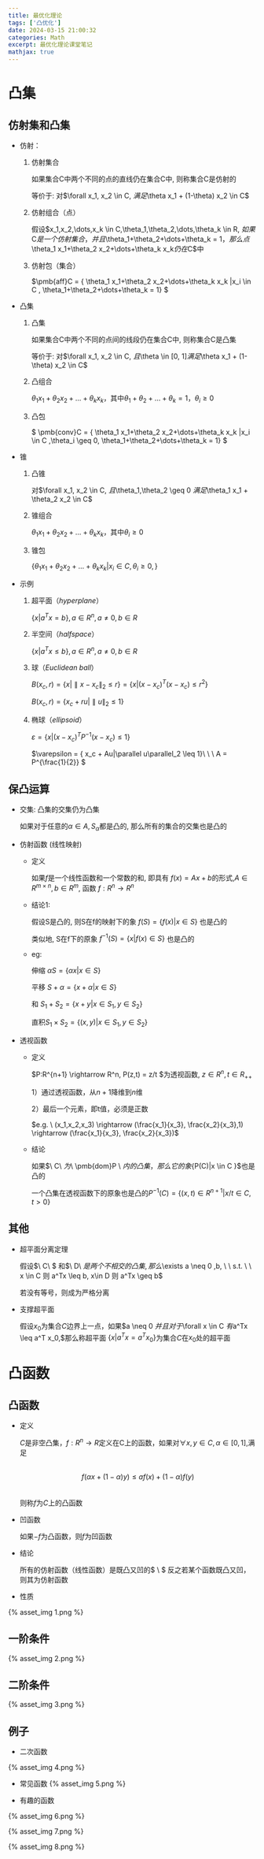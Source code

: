 ```yaml
---
title: 最优化理论
tags: ['凸优化']
date: 2024-03-15 21:00:32
categories: Math
excerpt: 最优化理论课堂笔记
mathjax: true
---
```


# 凸集

## 仿射集和凸集

+ 仿射：
    1. 仿射集合
    
        如果集合C中两个不同的点的直线仍在集合C中, 则称集合C是仿射的

        等价于: 对$\forall x_1, x_2 \in C, $满足$\theta x_1 + (1-\theta) x_2 \in C$
        
    2. 仿射组合（点）
    
        假设$x_1,x_2,\dots,x_k \in C,\theta_1,\theta_2,\dots,\theta_k \in R, $如果$C$是一个仿射集合，并且$\theta_1+\theta_2+\dots+\theta_k = 1$，那么点$\theta_1 x_1+\theta_2 x_2+\dots+\theta_k x_k$仍在$C$中

    3. 仿射包（集合）
    
        $\pmb{aff}C = \{ \theta_1 x_1+\theta_2 x_2+\dots+\theta_k x_k |x_i \in C , \theta_1+\theta_2+\dots+\theta_k = 1\} $
        
+ 凸集
    1. 凸集
        
        如果集合C中两个不同的点间的线段仍在集合C中, 则称集合C是凸集
        
        等价于: 对$\forall x_1, x_2 \in C, $且$\theta \in [0, 1]$满足$\theta x_1 + (1-\theta) x_2 \in C$

    2. 凸组合 
    
        $\theta_1 x_1+\theta_2 x_2+\dots+\theta_k x_k$，其中$\theta_1+\theta_2+\dots+\theta_k = 1，\theta_i \geq 0$
    3. 凸包
    
        $ \pmb{conv}C = \{ \theta_1 x_1+\theta_2 x_2+\dots+\theta_k x_k |x_i \in C ,\theta_i \geq 0, \theta_1+\theta_2+\dots+\theta_k = 1\} $
+ 锥
    1. 凸锥
    
        对$\forall x_1, x_2 \in C, $且$\theta_1,\theta_2 \geq 0 $满足$\theta_1 x_1 + \theta_2 x_2 \in C$
        
    2. 锥组合
        
        $\theta_1 x_1+\theta_2 x_2+\dots+\theta_k x_k$，其中$\theta_i \geq 0$
        
    3. 锥包
    
        $\{ \theta_1 x_1+\theta_2 x_2+\dots+\theta_k x_k |x_i \in C ,\theta_i \geq 0, \}$

+ 示例

    1. 超平面（$hyperplane$）
        
        $\{ x|a^Tx=b\}, a\in R^n, a \neq 0, b\in R$ 
        
    2. 半空间（$halfspace$）
        
        $\{ x|a^Tx \leq b\},a \in R^n, a \neq 0, b\in R$ 
        
    3. 球（$Euclidean \ ball$）
        
        $B(x_c, r) = \{x|\parallel x - x_c\parallel_2 \leq r\} = \{x|(x - x_c)^T(x - x_c) \leq r^2\}$
        
        $B(x_c,r) = \{x_c + ru|\parallel u\parallel_2 \leq 1\}$
        
    4. 椭球（$ellipsoid$）
    
        $\varepsilon = \{x|(x - x_c)^TP^{-1}(x - x_c) \leq 1\}$
        
        $\varepsilon = \{ x_c + Au|\parallel u\parallel_2 \leq 1\}\ \ \ A = P^{\frac{1}{2}} $
        
        
## 保凸运算

+ 交集: 凸集的交集仍为凸集

    如果对于任意的$\alpha \in A, S_\alpha$都是凸的, 那么所有的集合的交集也是凸的

+ 仿射函数 (线性映射)
    + 定义
    
        如果$f$是一个线性函数和一个常数的和, 即具有 $f(x) = Ax + b$的形式,$A \in R^{m\times n}, b \in R^m$, 函数 $f:R^n \rightarrow R^n$

    + 结论1: 

        假设S是凸的, 则S在f的映射下的象 $f(S) = \{ f(x)|x \in S \}$ 也是凸的
            
        类似地, S在f下的原象 $f^{-1}(S) = \{ x| f(x) \in S \}$ 也是凸的
        
    + eg:
    
        伸缩 $\alpha S = \{\alpha x | x \in S\}$
        
        平移 $S + \alpha = \{ x+\alpha | x\in S\}$
        
        和 $S_1 + S_2 = \{ x + y|x\in S_1, y \in S_2 \}$
        
        直积$S_1 \times S_2 = \{ (x , y)|x\in S_1, y \in S_2 \}$
+ 透视函数

    + 定义
        
        $P:R^{n+1} \rightarrow R^n, P(z,t) = z/t $为透视函数, $z \in R^n, t\in R_{++}$
        
        1）通过透视函数，从$n+1$降维到$n$维
        
        2）最后一个元素，即t值，必须是正数
        
        $e.g. \ (x_1,x_2,x_3) \rightarrow (\frac{x_1}{x_3}, \frac{x_2}{x_3},1) \rightarrow (\frac{x_1}{x_3}, \frac{x_2}{x_3})$
    + 结论
        
        如果$\ C\ $为$\ \pmb{dom}P \ $内的凸集，那么它的象$\{P(C)|x \in C \}$也是凸的
        
        一个凸集在透视函数下的原象也是凸的$P^{-1}(C) = \{ (x,t) \in R^{n+1}|x/t \in C,t > 0 \}$

## 其他

+ 超平面分离定理

    假设$\ C\ $ 和$\ D\ $是两个不相交的凸集, 那么$\exists a \neq 0 ,b, \\ \ s.t. \ \ x \in C 则 a^Tx \leq b, x\in D 则 a^Tx \geq b$
    
    若没有等号，则成为严格分离
    
+ 支撑超平面

    假设$x_0$为集合$C$边界上一点，如果$a \neq 0 $并且对于$\forall x \in C $有$a^Tx \leq a^T x_0,$那么称超平面 $\{x|a^Tx = a^T x_0\}$为集合$C$在$x_0$处的超平面
    
# 凸函数

## 凸函数

+ 定义
    
    $C$是非空凸集，$f: R^n \rightarrow R$定义在C上的函数，如果对$\forall x,y \in C, \alpha \in [0,1],$满足<br><br><center>$f(\alpha x + (1-\alpha )y) \leq af(x) + (1-\alpha)f(y)$</center><br><br>则称$f$为$C$上的凸函数
    
+ 凹函数
    
    如果$-f$为凸函数，则$f$为凹函数
    
+ 结论

    所有的仿射函数（线性函数）是既凸又凹的$ \\ $ 反之若某个函数既凸又凹，则其为仿射函数
    
+ 性质

{% asset_img 1.png %}

## 一阶条件

{% asset_img 2.png %}

## 二阶条件

{% asset_img 3.png %}

## 例子

+ 二次函数

{% asset_img 4.png %}

+ 常见函数
{% asset_img 5.png %}

+ 有趣的函数

{% asset_img 6.png %}

{% asset_img 7.png %}

{% asset_img 8.png %}
